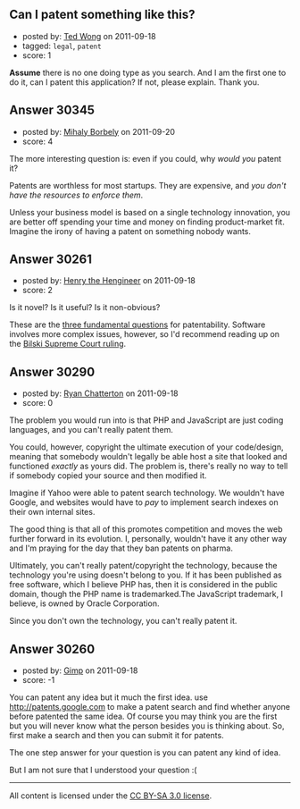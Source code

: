 ## Can I patent something like this?

- posted by: [Ted Wong](https://stackexchange.com/users/-1/12931-ted-wong) on 2011-09-18
- tagged: `legal`, `patent`
- score: 1

**Assume** there is no one doing type as you search. 
And I am the first one to do it, can I patent this application? If not, please explain. Thank you. 


## Answer 30345

- posted by: [Mihaly Borbely](https://stackexchange.com/users/-1/13257-mihaly-borbely) on 2011-09-20
- score: 4

The more interesting question is: even if you could, why *would you* patent it?

Patents are worthless for most startups. They are expensive, and *you don't have the resources to enforce them*.

Unless your business model is based on a single technology innovation, you are better off spending your time and money on finding product-market fit. Imagine the irony of having a patent on something nobody wants.


## Answer 30261

- posted by: [Henry the Hengineer](https://stackexchange.com/users/-1/1692-henry-the-hengineer) on 2011-09-18
- score: 2

<p>Is it novel?
Is it useful?
Is it non-obvious?</p>

<p>These are the <a href="http://www.bitlaw.com/patent/requirements.html" rel="nofollow">three fundamental questions</a> for patentability. Software involves more complex issues, however, so I'd recommend reading up on the <a href="http://en.wikipedia.org/wiki/In_re_Bilski" rel="nofollow">Bilski Supreme Court ruling</a>.</p>



## Answer 30290

- posted by: [Ryan Chatterton](https://stackexchange.com/users/-1/3753-ryan-chatterton) on 2011-09-18
- score: 0

The problem you would run into is that PHP and JavaScript are just coding languages, and you can't really patent them.

You could, however, copyright the ultimate execution of your code/design, meaning that somebody wouldn't legally be able host a site that looked and functioned *exactly* as yours did. The problem is, there's really no way to tell if somebody copied your source and then modified it. 

Imagine if Yahoo were able to patent search technology. We wouldn't have Google, and websites would have to *pay* to implement search indexes on their own internal sites.

The good thing is that all of this promotes competition and moves the web further forward in its evolution. I, personally, wouldn't have it any other way and I'm praying for the day that they ban patents on pharma.

Ultimately, you can't really patent/copyright the technology, because the technology you're using doesn't belong to you. If it has been published as free software, which I believe PHP has, then it is considered in the public domain, though the PHP name is trademarked.The JavaScript trademark, I believe, is owned by Oracle Corporation.

Since you don't own the technology, you can't really patent it.


## Answer 30260

- posted by: [Gimp](https://stackexchange.com/users/-1/13350-gimp) on 2011-09-18
- score: -1

You can patent any idea but it much the first idea. use http://patents.google.com to make a patent search and find whether anyone before patented the same idea. Of course you may think you are the first but you will never know what the person besides you is thinking about. So, first make a search and then you can submit it for patents.

The one step answer for your question is you can patent any kind of idea.

But I am not sure that I understood your question :( 



---

All content is licensed under the [CC BY-SA 3.0 license](https://creativecommons.org/licenses/by-sa/3.0/).
